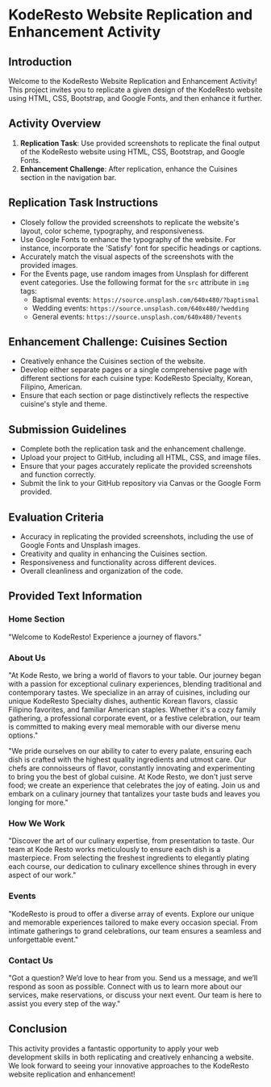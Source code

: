 # KodeResto Website Replication and Enhancement Activity

## Introduction

Welcome to the KodeResto Website Replication and Enhancement Activity! This project invites you to replicate a given design of the KodeResto website using HTML, CSS, Bootstrap, and Google Fonts, and then enhance it further.

## Activity Overview

1. **Replication Task**: Use provided screenshots to replicate the final output of the KodeResto website using HTML, CSS, Bootstrap, and Google Fonts.
2. **Enhancement Challenge**: After replication, enhance the Cuisines section in the navigation bar.

## Replication Task Instructions

- Closely follow the provided screenshots to replicate the website's layout, color scheme, typography, and responsiveness.
- Use Google Fonts to enhance the typography of the website. For instance, incorporate the 'Satisfy' font for specific headings or captions.
- Accurately match the visual aspects of the screenshots with the provided images.
- For the Events page, use random images from Unsplash for different event categories. Use the following format for the `src` attribute in `img` tags:
  - Baptismal events: `https://source.unsplash.com/640x480/?baptismal`
  - Wedding events: `https://source.unsplash.com/640x480/?wedding`
  - General events: `https://source.unsplash.com/640x480/?events`

## Enhancement Challenge: Cuisines Section

- Creatively enhance the Cuisines section of the website.
- Develop either separate pages or a single comprehensive page with different sections for each cuisine type: KodeResto Specialty, Korean, Filipino, American.
- Ensure that each section or page distinctively reflects the respective cuisine's style and theme.

## Submission Guidelines

- Complete both the replication task and the enhancement challenge.
- Upload your project to GitHub, including all HTML, CSS, and image files.
- Ensure that your pages accurately replicate the provided screenshots and function correctly.
- Submit the link to your GitHub repository via Canvas or the Google Form provided.

## Evaluation Criteria

- Accuracy in replicating the provided screenshots, including the use of Google Fonts and Unsplash images.
- Creativity and quality in enhancing the Cuisines section.
- Responsiveness and functionality across different devices.
- Overall cleanliness and organization of the code.

## Provided Text Information

### Home Section

"Welcome to KodeResto! Experience a journey of flavors."

### About Us

"At Kode Resto, we bring a world of flavors to your table. Our journey began with a passion for exceptional culinary experiences, blending traditional and contemporary tastes. We specialize in an array of cuisines, including our unique KodeResto Specialty dishes, authentic Korean flavors, classic Filipino favorites, and familiar American staples. Whether it's a cozy family gathering, a professional corporate event, or a festive celebration, our team is committed to making every meal memorable with our diverse menu options."

"We pride ourselves on our ability to cater to every palate, ensuring each dish is crafted with the highest quality ingredients and utmost care. Our chefs are connoisseurs of flavor, constantly innovating and experimenting to bring you the best of global cuisine. At Kode Resto, we don't just serve food; we create an experience that celebrates the joy of eating. Join us and embark on a culinary journey that tantalizes your taste buds and leaves you longing for more."

### How We Work

"Discover the art of our culinary expertise, from presentation to taste. Our team at Kode Resto works meticulously to ensure each dish is a masterpiece. From selecting the freshest ingredients to elegantly plating each course, our dedication to culinary excellence shines through in every aspect of our work."

### Events

"KodeResto is proud to offer a diverse array of events. Explore our unique and memorable experiences tailored to make every occasion special. From intimate gatherings to grand celebrations, our team ensures a seamless and unforgettable event."

### Contact Us

"Got a question? We’d love to hear from you. Send us a message, and we’ll respond as soon as possible. Connect with us to learn more about our services, make reservations, or discuss your next event. Our team is here to assist you every step of the way."

## Conclusion

This activity provides a fantastic opportunity to apply your web development skills in both replicating and creatively enhancing a website. We look forward to seeing your innovative approaches to the KodeResto website replication and enhancement!
